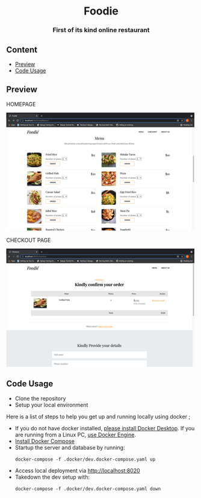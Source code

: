<h1 align="center">
  Foodie
</h1>
<h3 align="center">
  First of its kind online restaurant
</h3>

## Content

<!-- - [Description of Foodie](#what-is-foodie) -->
- [Preview](#preview)
- [Code Usage](#code-usage)


<!-- ## 🤔What is Foodie?
 -->

## Preview
HOMEPAGE
<p>
    <img alt="homepage" src="./static/images/readme/Foodie1.png" width="500">
</p>
CHECKOUT PAGE
<p>
    <img alt="checkoutpage" src="./static/images/readme/Foodie2.png" width="500">
</p>

## Code Usage
- Clone the repository
- Setup your local environment 

Here is a list of steps to help you get up and running locally using docker ;

- If you do not have docker installed, [please install Docker Desktop](https://www.docker.com/products/docker-desktop). If you are running from a Linux PC, [use Docker Engine](https://docs.docker.com/engine/install).
- [Install Docker Compose](https://docs.docker.com/compose/install/)
- Startup the server and database by running:
  ```shell
  docker-compose -f .docker/dev.docker-compose.yaml up
  ```
- Access local deployment via [http://localhost:8020](http://localhost:8020)
- Takedown the dev setup with:
  ```shell
  docker-compose -f .docker/dev.docker-compose.yaml down
  ```
